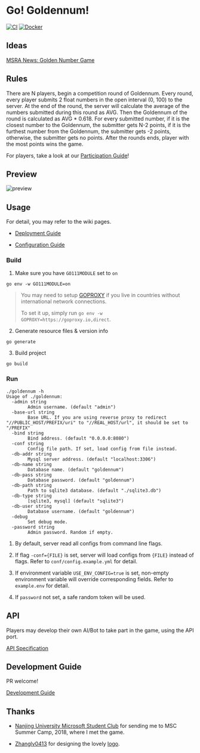 # Go! Goldennum!

[![CI](https://github.com/forewing/goldennum/workflows/CI/badge.svg)](https://github.com/forewing/goldennum/actions?query=workflow%3ACI)
[![Docker](https://github.com/forewing/goldennum/workflows/Docker/badge.svg)](https://hub.docker.com/r/forewing/goldennum)

## Ideas

[MSRA News: Golden Number Game](https://www.msra.cn/zh-cn/news/features/golden-number-game)

## Rules

There are N players, begin a competition round of Goldennum. Every round, every player submits 2 float numbers in the open interval (0, 100) to the server. At the end of the round, the server will calculate the average of the numbers submitted during this round as AVG. Then the Goldennum of the round is calculated as AVG * 0.618. For every submitted number, if it is the closest number to the Goldennum, the submitter gets N-2 points, if it is the furthest number from the Goldennum, the submitter gets -2 points, otherwise, the submitter gets no points. After the rounds ends, player with the most points wins the game.

For players, take a look at our [Participation Guide](https://github.com/forewing/goldennum/wiki/Participation-Guide)!

## Preview

![preview](https://github.com/forewing/images/raw/master/goldennum-desktop.png)

## Usage

For detail, you may refer to the wiki pages.

- [Deployment Guide](https://github.com/forewing/goldennum/wiki/Deployment)

- [Configuration Guide](https://github.com/forewing/goldennum/wiki/Configuration)

### Build

1. Make sure you have `GO111MODULE` set to `on`

```
go env -w GO111MODULE=on
```

> You may need to setup [GOPROXY](https://github.com/goproxyio/goproxy) if you live in countries without international network connections.
>
> To set it up, simply run `go env -w GOPROXY=https://goproxy.io,direct`.

2. Generate resource files & version info

```
go generate
```

3. Build project

```
go build
```

### Run

```
./goldennum -h
Usage of ./goldennum:
  -admin string
        Admin username. (default "admin")
  -base-url string
        Base URL. If you are using reverse proxy to redirect "//PUBLIC_HOST/PREFIX/uri" to "//REAL_HOST/url", it should be set to "/PREFIX"
  -bind string
        Bind address. (default "0.0.0.0:8080")
  -conf string
        Config file path. If set, load config from file instead.
  -db-addr string
        Mysql server address. (default "localhost:3306")
  -db-name string
        Database name. (default "goldennum")
  -db-pass string
        Database password. (default "goldennum")
  -db-path string
        Path to sqlite3 database. (default "./sqlite3.db")
  -db-type string
        [sqlite3, mysql] (default "sqlite3")
  -db-user string
        Database username. (default "goldennum")
  -debug
        Set debug mode.
  -password string
        Admin password. Random if empty.
```

1. By default, server read all configs from command line flags.

2. If flag `-conf={FILE}` is set, server will load configs from `{FILE}` instead of flags. Refer to `conf/config.example.yml` for detail.

3. If environment variable `USE_ENV_CONFIG=true` is set, non-empty environment variable will override corresponding fields. Refer to `example.env` for detail.

4. If `password` not set, a safe random token will be used.

## API

Players may develop their own AI/Bot to take part in the game, using the API port.

[API Specification](https://github.com/forewing/goldennum/wiki/API-Spec)

## Development Guide

PR welcome!

[Development Guide](https://github.com/forewing/goldennum/wiki/Development-Guide)

## Thanks

- [Nanjing University Microsoft Student Club](https://github.com/njumsc) for sending me to MSC Summer Camp, 2018, where I met the game.

- [Zhanglv0413](https://github.com/Zhanglv0413) for designing the lovely [logo](./statics/favicon.ico).
